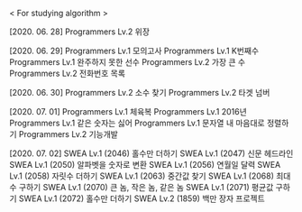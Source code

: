 < For studying algorithm >

[2020. 06. 28]
Programmers Lv.2 위장

[2020. 06. 29]
Programmers Lv.1 모의고사
Programmers Lv.1 K번째수
Programmers Lv.1 완주하지 못한 선수
Programmers Lv.2 가장 큰 수
Programmers Lv.2 전화번호 목록

[2020. 06. 30]
Programmers Lv.2 소수 찾기
Programmers Lv.2 타겟 넘버

[2020. 07. 01]
Programmers Lv.1 체육복
Programmers Lv.1 2016년
Programmers Lv.1 같은 숫자는 싫어
Programmers Lv.1 문자열 내 마음대로 정렬하기
Programmers Lv.2 기능개발

[2020. 07. 02]
SWEA Lv.1 (2046) 홀수만 더하기
SWEA Lv.1 (2047) 신문 헤드라인
SWEA Lv.1 (2050) 알파벳을 숫자로 변환
SWEA Lv.1 (2056) 연월일 달력
SWEA Lv.1 (2058) 자릿수 더하기
SWEA Lv.1 (2063) 중간값 찾기
SWEA Lv.1 (2068) 최대수 구하기
SWEA Lv.1 (2070) 큰 놈, 작은 놈, 같은 놈
SWEA Lv.1 (2071) 평균값 구하기
SWEA Lv.1 (2072) 홀수만 더하기
SWEA Lv.2 (1859) 백만 장자 프로젝트
